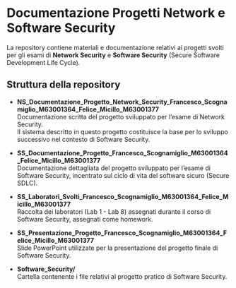 # Documentazione Progetti Network e Software Security

La repository contiene materiali e documentazione relativi ai progetti svolti per gli esami di **Network Security** e **Software Security** (Secure Software Development Life Cycle).

## Struttura della repository

- **NS_Documentazione_Progetto_Network_Security_Francesco_Scognamiglio_M63001364_Felice_Micillo_M63001377**  
  Documentazione scritta del progetto sviluppato per l’esame di Network Security.  
  Il sistema descritto in questo progetto costituisce la base per lo sviluppo successivo nel contesto di Software Security.

- **SS_Documentazione_Progetto_Francesco_Scognamiglio_M63001364_Felice_Micillo_M63001377**  
  Documentazione dettagliata del progetto sviluppato per l’esame di Software Security, incentrato sul ciclo di vita del software sicuro (Secure SDLC).

- **SS_Laboratori_Svolti_Francesco_Scognamiglio_M63001364_Felice_Micillo_M63001377**  
  Raccolta dei laboratori (Lab 1 - Lab 8) assegnati durante il corso di Software Security, assegnati come homework.

- **SS_Presentazione_Progetto_Francesco_Scognamiglio_M63001364_Felice_Micillo_M63001377**  
  Slide PowerPoint utilizzate per la presentazione del progetto finale di Software Security.

- **Software_Security/**  
  Cartella contenente i file relativi al progetto pratico di Software Security.
